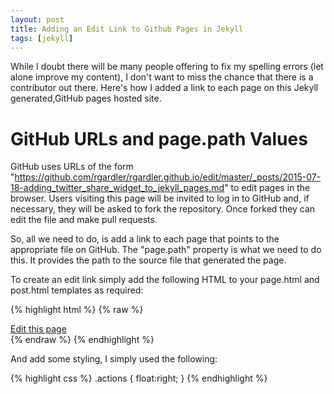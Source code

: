```yaml
---
layout: post
title: Adding an Edit Link to Github Pages in Jekyll
tags: [jekyll]
---
```


While I doubt there will be many people offering to fix my spelling
errors (let alone improve my content), I don't want to miss the chance
that there is a contributor out there. Here's how I added a link to
each page on this Jekyll generated,GitHub pages hosted site.

# GitHub URLs and page.path Values

GitHub uses URLs of the form
"https://github.com/rgardler/rgardler.github.io/edit/master/_posts/2015-07-18-adding_twitter_share_widget_to_jekyll_pages.md"
to edit pages in the browser. Users visiting this page will be invited
to log in to GitHub and, if necessary, they will be asked to fork the
repository. Once forked they can edit the file and make pull requests.

So, all we need to do, is add a link to each page that points to the
appropriate file on GitHub. The "page.path" property is what we need
to do this. It provides the path to the source file that generated the
page.

To create an edit link simply add the following HTML to your page.html
and post.html templates as required:

{% highlight html %}
{% raw %}
<div class="actions">
  <a href="https://github.com/rgardler/rgardler.github.io/edit/master/{{ page.path }}">Edit this page</a>
</div>
{% endraw %}
{% endhighlight %}

And add some styling, I simply used the following:

{% highlight css %}
.actions {
  float:right;
}
{% endhighlight %}
